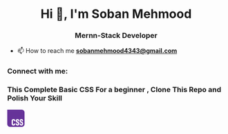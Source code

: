 <h1 align="center">Hi 👋, I'm Soban Mehmood</h1>
<h3 align="center">Mernn-Stack Developer</h3>

- 📫 How to reach me **sobanmehmood4343@gmail.com**

<h3 align="left">Connect with me:</h3>
<p align="left">
</p>

<h3 align="left">This Complete Basic CSS For a beginner , Clone This Repo and Polish Your Skill</h3>
<p align="left"> <a href="https://developer.mozilla.org/en-US/docs/Web/css" target="_blank" rel="noreferrer"> <img src="https://raw.githubusercontent.com/devicons/devicon/master/icons/css/css-original.svg" alt="Css" width="40" height="40"/> </a> </p>
